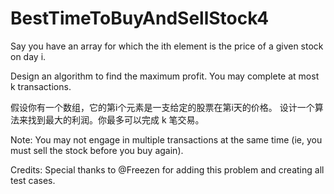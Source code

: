 # BestTimeToBuyAndSellStock4
Say you have an array for which the ith element is the price of a given stock on day i.

Design an algorithm to find the maximum profit. You may complete at most k transactions.

假设你有一个数组，它的第i个元素是一支给定的股票在第i天的价格。
设计一个算法来找到最大的利润。你最多可以完成 k 笔交易。

Note:
You may not engage in multiple transactions at the same time (ie, you must sell the stock before you buy again).

Credits:
Special thanks to @Freezen for adding this problem and creating all test cases.